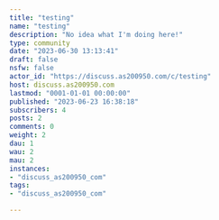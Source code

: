 ```yaml
---
title: "testing" 
name: "testing"
description: "No idea what I'm doing here!"
type: community
date: "2023-06-30 13:13:41"
draft: false
nsfw: false
actor_id: "https://discuss.as200950.com/c/testing"
host: discuss.as200950.com
lastmod: "0001-01-01 00:00:00"
published: "2023-06-23 16:38:18"
subscribers: 4
posts: 2
comments: 0
weight: 2
dau: 1
wau: 2
mau: 2
instances:
- "discuss_as200950_com"
tags: 
- "discuss_as200950_com"

---
```

